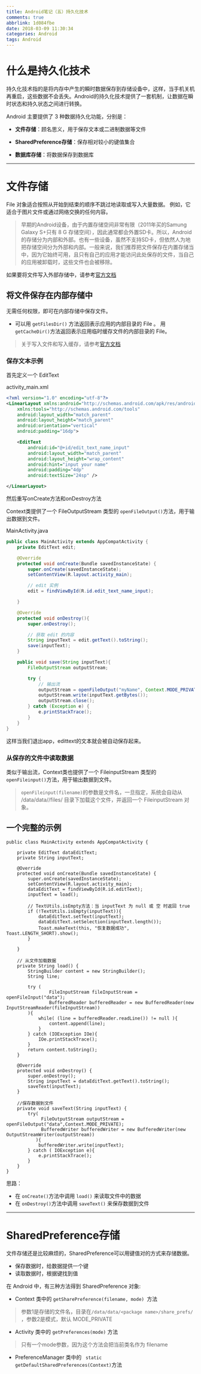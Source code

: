 ```yaml
---
title: Android笔记（五）持久化技术
comments: true
abbrlink: 1d084fbe
date: 2018-03-09 11:30:34
categories: Android
tags: Android
---
```


# 什么是持久化技术

持久化技术指的是将内存中产生的瞬时数据保存到存储设备中，这样，当手机关机再重启，这些数据不会丢失。Android的持久化技术提供了一套机制，让数据在瞬时状态和持久状态之间进行转换。

Android 主要提供了 3 种数据持久化功能，分别是：

- **文件存储**：顾名思义，用于保存文本或二进制数据等文件


- **SharedPreference存储**：保存相对较小的键值集合


- **数据库存储**：将数据保存到数据库

---

# 文件存储

File 对象适合按照从开始到结束的顺序不跳过地读取或写入大量数据。 例如，它适合于图片文件或通过网络交换的任何内容。

> 早期的Android设备，由于内置存储空间非常有限（2011年买的Samung Galaxy S+只有 8 G 存储空间），因此通常都会外置SD卡。所以，Android的存储分为内部和外部。也有一些设备，虽然不支持SD卡，但依然人为地把存储空间分为外部和内部。一般来说，我们推荐把文件保存在内置存储当中，因为它始终可用，且只有自己的应用才能访问此处保存的文件，当自己的应用被卸载时，这些文件也会被移除。

如果要将文件写入外部存储中，请参考[官方文档](https://developer.android.com/training/basics/data-storage/files.html?hl=zh-cn#WriteInternalStorage)

## 将文件保存在内部存储中

无需任何权限，即可在内部存储中保存文件。

* 可以用 `getFilesDir()` 方法返回表示应用的内部目录的 File 。 用`getCacheDir()`方法返回表示应用临时缓存文件的内部目录的 File。

> 关于写入文件和写入缓存，请参考[官方文档](https://developer.android.com/training/basics/data-storage/files.html?hl=zh-cn#WriteInternalStorage)

### 保存文本示例

首先定义一个 EditText

activity_main.xml

```xml
<?xml version="1.0" encoding="utf-8"?>
<LinearLayout xmlns:android="http://schemas.android.com/apk/res/android"
    xmlns:tools="http://schemas.android.com/tools"
    android:layout_width="match_parent"
    android:layout_height="match_parent"
    android:orientation="vertical"
    android:padding="16dp">

    <EditText
        android:id="@+id/edit_text_name_input"
        android:layout_width="match_parent"
        android:layout_height="wrap_content"
        android:hint="input your name"
        android:padding="4dp"
        android:textSize="24sp" />

</LinearLayout>
```

然后重写onCreate方法和onDestroy方法

Context类提供了一个 FileOutputStream 类型的 `openFileOutput()`方法，用于输出数据到文件。

MainActivity.java
```java
public class MainActivity extends AppCompatActivity {
    private EditText edit;

    @Override
    protected void onCreate(Bundle savedInstanceState) {
        super.onCreate(savedInstanceState);
        setContentView(R.layout.activity_main);

        // edit 实例
        edit = findViewById(R.id.edit_text_name_input);

    }

    @Override
    protected void onDestroy(){
        super.onDestroy();

        // 获取 edit 的内容
        String inputText = edit.getText().toString();
        save(inputText);
    }

    public void save(String inputText){
        FileOutputStream outputStream;

        try {
            // 输出流
            outputStream = openFileOutput("myName", Context.MODE_PRIVATE);
            outputStream.write(inputText.getBytes());
            outputStream.close();
        } catch (Exception e) {
            e.printStackTrace();
        }
    }
}
```

这样当我们退出app，edittext的文本就会被自动保存起来。

### 从保存的文件中读取数据

类似于输出流，Context类也提供了一个 FileinputStream 类型的 `openFileinput()`方法，用于输出数据到文件。

> `openFileinput(filename)`的参数是文件名，一旦指定，系统会自动从 /data/data/<package name>/files/ 目录下加载这个文件，并返回一个 FileinputStream 对象。


## 一个完整的示例

```
public class MainActivity extends AppCompatActivity {

    private EditText dataEditText;
    private String inputText;

    @Override
    protected void onCreate(Bundle savedInstanceState) {
        super.onCreate(savedInstanceState);
        setContentView(R.layout.activity_main);
        dataEditText = findViewById(R.id.editText);
        inputText = load();

        // TextUtils.isEmpty方法：当 inputText 为 null 或 空 时返回 true
        if (!TextUtils.isEmpty(inputText)){
            dataEditText.setText(inputText);
            dataEditText.setSelection(inputText.length());
            Toast.makeText(this, "恢复数据成功", Toast.LENGTH_SHORT).show();
        }

    }

    // 从文件加载数据
    private String load() {
        StringBuilder content = new StringBuilder();
        String line;

        try (
                FileInputStream fileInputStream = openFileInput("data");
                BufferedReader bufferedReader = new BufferedReader(new InputStreamReader(fileInputStream))
        ){
            while( (line = bufferedReader.readLine()) != null ){
                content.append(line);
            }
        } catch (IOException IOe){
            IOe.printStackTrace();
        }
        return content.toString();
    }

    @Override
    protected void onDestroy() {
        super.onDestroy();
        String inputText = dataEditText.getText().toString();
        saveText(inputText);
    }

    //保存数据到文件
    private void saveText(String inputText) {
        try(
             FileOutputStream outputStream = openFileOutput("data",Context.MODE_PRIVATE);
             BufferedWriter bufferedWriter = new BufferedWriter(new OutputStreamWriter(outputStream))
           ){
            bufferedWriter.write(inputText);
        } catch ( IOException e){
            e.printStackTrace();
        }
    }
}
```

思路：

- 在 `onCreate()`方法中调用 `load()` 来读取文件中的数据
- 在 `onDestroy()`方法中调用 `saveText()` 来保存数据到文件


---

# SharedPreference存储

文件存储还是比较麻烦的，SharedPreference可以用键值对的方式来存储数据。

- 保存数据时，给数据提供一个键
- 读取数据时，根据键找到值

在 Android 中，有三种方法得到 SharedPreference 对象:

- Context 类中的 `getSharePreference(filename, mode) `方法

> 参数1是存储的文件名，目录在`/data/data/<package name>/share_prefs/` ，参数2是模式，默认 MODE_PRIVATE

- Activity 类中的 `getPreferences(mode)` 方法

> 只有一个mode参数，因为这个方法会把当前类名作为 filename

- PreferenceManager 类中的 ` static getDefaultSharedPreferences(Context)`方法
